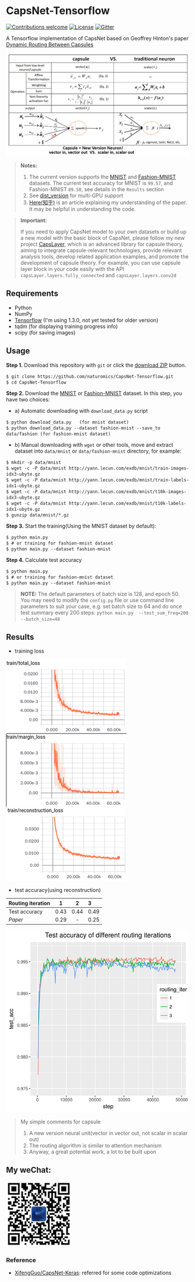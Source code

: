 # CapsNet-Tensorflow

[![Contributions welcome](https://img.shields.io/badge/contributions-welcome-brightgreen.svg?style=plastic)](CONTRIBUTING.md)
[![License](https://img.shields.io/badge/license-Apache%202.0-blue.svg?style=plastic)](https://opensource.org/licenses/Apache-2.0)
[![Gitter](https://img.shields.io/gitter/room/nwjs/nw.js.svg?style=plastic)](https://gitter.im/CapsNet-Tensorflow/Lobby)

A Tensorflow implementation of CapsNet based on Geoffrey Hinton's paper [Dynamic Routing Between Capsules](https://arxiv.org/abs/1710.09829)

![capsVSneuron](imgs/capsuleVSneuron.png)

> **Notes:**
> 1. The current version supports the [MNIST](http://yann.lecun.com/exdb/mnist/) and [Fashion-MNIST](https://github.com/zalandoresearch/fashion-mnist) datasets. The current test accuracy for MNIST is `99.57`, and Fashion-MNIST `89.50`, see details in the `Results` section
> 2. See [dist_version](dist_version) for multi-GPU support
> 3. [Here(知乎)](https://zhihu.com/question/67287444/answer/251460831) is an article explaining my understanding of the paper. It may be helpful in understanding the code.


> **Important:**
>
> If you need to apply CapsNet model to your own datasets or build up a new model with the basic block of CapsNet, please follow my new project [CapsLayer](https://github.com/naturomics/CapsLayer), which is an advanced library for capsule theory, aiming to integrate capsule-relevant technologies, provide relevant analysis tools, develop related application examples, and promote the development of capsule theory. For example, you can use capsule layer block in your code easily with the API ``capsLayer.layers.fully_connected`` and ``capsLayer.layers.conv2d``


## Requirements
- Python
- NumPy
- [Tensorflow](https://github.com/tensorflow/tensorflow) (I'm using 1.3.0, not yet tested for older version)
- tqdm (for displaying training progress info)
- scipy (for saving images)

## Usage
**Step 1.** Download this repository with ``git`` or click the [download ZIP](https://github.com/naturomics/CapsNet-Tensorflow/archive/master.zip) button.

```
$ git clone https://github.com/naturomics/CapsNet-Tensorflow.git
$ cd CapsNet-Tensorflow
```

**Step 2.** Download the [MNIST](http://yann.lecun.com/exdb/mnist/) or [Fashion-MNIST](https://github.com/zalandoresearch/fashion-mnist) dataset. In this step, you have two choices:

- a) Automatic downloading with `download_data.py` script
```
$ python download_data.py   (for mnist dataset)
$ python download_data.py --dataset fashion-mnist --save_to data/fashion (for fashion-mnist dataset)
```

- b) Manual downloading with `wget` or other tools, move and extract dataset into ``data/mnist`` or ``data/fashion-mnist`` directory, for example:

```
$ mkdir -p data/mnist
$ wget -c -P data/mnist http://yann.lecun.com/exdb/mnist/train-images-idx3-ubyte.gz
$ wget -c -P data/mnist http://yann.lecun.com/exdb/mnist/train-labels-idx1-ubyte.gz
$ wget -c -P data/mnist http://yann.lecun.com/exdb/mnist/t10k-images-idx3-ubyte.gz
$ wget -c -P data/mnist http://yann.lecun.com/exdb/mnist/t10k-labels-idx1-ubyte.gz
$ gunzip data/mnist/*.gz
```

**Step 3.** Start the training(Using the MNIST dataset by default):

```
$ python main.py
$ # or training for fashion-mnist dataset
$ python main.py --dataset fashion-mnist
```

**Step 4.** Calculate test accuracy

```
$ python main.py
$ # or training for fashion-mnist dataset
$ python main.py --dataset fashion-mnist
```

> **NOTE:** The default parameters of batch size is 128, and epoch 50. You may need to modify the ``config.py`` file or use command line parameters to suit your case, e.g. set batch size to 64 and do once test summary every 200 steps: ``python main.py  --test_sum_freq=200 --batch_size=48``

## Results

- training loss

![total_loss](results/total_loss.png)
![margin_loss](results/margin_loss.png)
![reconstruction_loss](results/reconstruction_loss.png)

- test accuracy(using reconstruction)

Routing iteration | 1 | 2 | 3 |
:-----|:----:|:----:|:------|
Test accuracy | 0.43 | 0.44 | 0.49 |
*Paper* | 0.29 | - | 0.25 |

![test_acc](results/routing_trials.png)


> My simple comments for capsule
> 1. A new version neural unit(vector in vector out, not scalar in scalar out)
> 2. The routing algorithm is similar to attention mechanism
> 3. Anyway, a great potential work, a lot to be built upon


## My weChat:
 ![my_wechat](/imgs/my_wechat_QR.png)

### Reference
- [XifengGuo/CapsNet-Keras](https://github.com/XifengGuo/CapsNet-Keras): referred for some code optimizations
